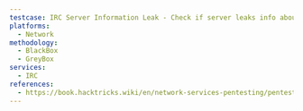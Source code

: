 ```yaml
---
testcase: IRC Server Information Leak - Check if server leaks info about connected bots, users, or operator commands/status
platforms: 
  - Network
methodology: 
  - BlackBox
  - GreyBox
services:
  - IRC
references:
  - https://book.hacktricks.wiki/en/network-services-pentesting/pentesting-irc.html
---
```

